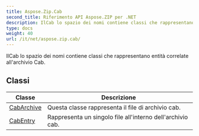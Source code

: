 ```yaml
---
title: Aspose.Zip.Cab
second_title: Riferimento API Aspose.ZIP per .NET
description: IlCab lo spazio dei nomi contiene classi che rappresentano entità correlate allarchivio Cab.
type: docs
weight: 40
url: /it/net/aspose.zip.cab/
---
```

IlCab lo spazio dei nomi contiene classi che rappresentano entità correlate all'archivio Cab.

## Classi

| Classe | Descrizione |
| --- | --- |
| [CabArchive](./cabarchive/) | Questa classe rappresenta il file di archivio cab. |
| [CabEntry](./cabentry/) | Rappresenta un singolo file all'interno dell'archivio cab. |


